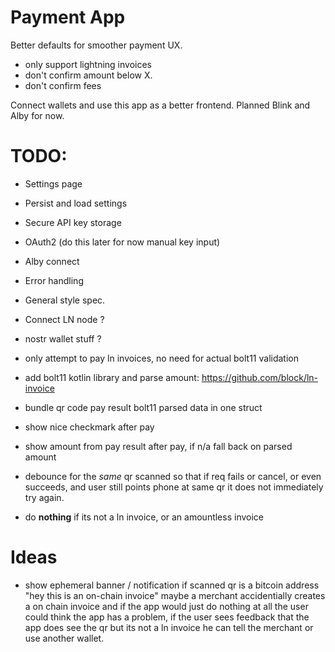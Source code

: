 # Payment App

Better defaults for smoother payment UX.
- only support lightning invoices
- don't confirm amount below X.
- don't confirm fees

Connect wallets and use this app as a better frontend. Planned Blink and Alby for now.


# TODO:

- Settings page
- Persist and load settings
- Secure API key storage
- OAuth2 (do this later for now manual key input)
- Alby connect
- Error handling
- General style spec.
- Connect LN node ?
- nostr wallet stuff ?


- only attempt to pay ln invoices, no need for actual bolt11 validation
- add bolt11 kotlin library and parse amount:
https://github.com/block/ln-invoice
- bundle qr code pay result bolt11 parsed data in one struct
- show nice checkmark after pay
- show amount from pay result after pay, if n/a fall back on parsed amount
- debounce for the *same* qr scanned so that if req fails or cancel, or even succeeds,
  and user still points phone at same qr it does not immediately try again.
- do **nothing** if its not a ln invoice, or an amountless invoice

# Ideas

- show ephemeral banner / notification if scanned qr is a bitcoin address
    "hey this is an on-chain invoice"
    maybe a merchant accidentially creates a on chain invoice and if the app would just do
    nothing at all the user could think the app has a problem, if the user sees feedback that the app
    does see the qr but its not a ln invoice he can tell the merchant or use another wallet.

